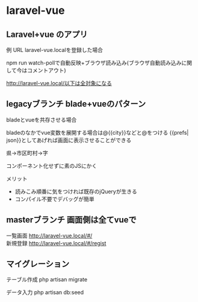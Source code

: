 # laravel-vue

## Laravel+vue のアプリ

例
URL
laravel-vue.localを登録した場合

npm run watch-pollで自動反映+ブラウザ読み込み(ブラウザ自動読み込みに関して今はコメントアウト)

http://laravel-vue.local/以下は全対象になる

## legacyブランチ blade+vueのパターン

bladeとvueを共存させる場合

bladeのなかでvue変数を展開する場合は@{{city}}などと@をつける
{{prefs| json}}としてあげれば画面に表示させることができる


県→市区町村→字

コンポーネント化せずに素のJSにかく

メリット
- 読みこみ順番に気をつければ既存のjQueryが生きる
- コンパイル不要でデバッグが簡単

## masterブランチ 画面側は全てvueで

一覧画面 http://laravel-vue.local/#/ <br>
新規登録 http://laravel-vue.local/#/regist

## マイグレーション
テーブル作成
php artisan migrate

データ入力
php artisan db:seed